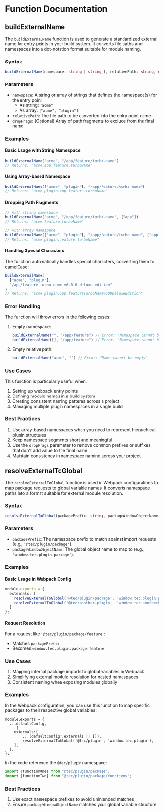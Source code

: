 # Function Documentation

## buildExternalName

The `buildExternalName` function is used to generate a standardized external name for entry points in your build system. It converts file paths and namespaces into a dot-notation format suitable for module naming.

### Syntax

```typescript
buildExternalName(namespace: string | string[], relativePath: string, dropFrags?: string[]): string
```

### Parameters

- `namespace`: A string or array of strings that defines the namespace(s) for the entry point
  - As string: `"acme"`
  - As array: `["acme", "plugin"]`
- `relativePath`: The file path to be converted into the entry point name
- `dropFrags`: (Optional) Array of path fragments to exclude from the final name

### Examples

#### Basic Usage with String Namespace

```typescript
buildExternalName("acme", "/app/feature/turbo-name")
// Returns: "acme.app.feature.turboName"
```

#### Using Array-based Namespace

```typescript
buildExternalName(["acme", "plugin"], "/app/feature/turbo-name")
// Returns: "acme.plugin.app.feature.turboName"
```

#### Dropping Path Fragments

```typescript
// With string namespace
buildExternalName("acme", "/app/feature/turbo-name", ["app"])
// Returns: "acme.feature.turboName"

// With array namespace
buildExternalName(["acme", "plugin"], "/app/feature/turbo-name", ["app"])
// Returns: "acme.plugin.feature.turboName"
```

#### Handling Special Characters

The function automatically handles special characters, converting them to camelCase:

```typescript
buildExternalName(
  ["acme", "plugin"],
  "/app/feature_turbo_name_v6.0.0-deluxe-edition"
)
// Returns: "acme.plugin.app.featureTurboNameV600DeluxeEdition"
```

### Error Handling

The function will throw errors in the following cases:

1. Empty namespace:
   ```typescript
   buildExternalName("", "/app/feature") // Error: "Namespace cannot be empty"
   buildExternalName([], "/app/feature") // Error: "Namespace cannot be empty"
   ```

2. Empty relative path:
   ```typescript
   buildExternalName("acme", "") // Error: "Name cannot be empty"
   ```

### Use Cases

This function is particularly useful when:

1. Setting up webpack entry points
2. Defining module names in a build system
3. Creating consistent naming patterns across a project
4. Managing multiple plugin namespaces in a single build

### Best Practices

1. Use array-based namespaces when you need to represent hierarchical plugin structures
2. Keep namespace segments short and meaningful
3. Use the `dropFrags` parameter to remove common prefixes or suffixes that don't add value to the final name
4. Maintain consistency in namespace naming across your project 

## resolveExternalToGlobal

The `resolveExternalToGlobal` function is used in Webpack configurations to map package requests to global variable names. It converts namespace paths into a format suitable for external module resolution.

### Syntax

```typescript
resolveExternalToGlobal(packagePrefix: string, packageWindowObjectName: string): (request: string) => string
```

### Parameters

- `packagePrefix`: The namespace prefix to match against import requests (e.g., `'@tec/plugin/package'`).
- `packageWindowObjectName`: The global object name to map to (e.g., `'window.tec.plugin.package'`).

### Examples

#### Basic Usage in Webpack Config

```typescript
module.exports = {
  externals: [
    resolveExternalToGlobal('@tec/plugin/package', 'window.tec.plugin.package'),
    resolveExternalToGlobal('@tec/another-plugin', 'window.tec.anotherPlugin')
  ]
};
```

#### Request Resolution

For a request like `'@tec/plugin/package/feature'`:
- Matches `packagePrefix`
- Becomes `window.tec.plugin.package.feature`

### Use Cases

1. Mapping internal package imports to global variables in Webpack
2. Simplifying external module resolution for nested namespaces
3. Consistent naming when exposing modules globally

### Examples

In the Webpack configuration, you can use this function to map specific packages to their respective global variables:

```
module.exports = {
  ...defaultConfig,
  ...{
    externals:[
        ...(defaultConfig?.externals || []),
        resolveExternalToGlobal('@tec/plugin', 'window.tec.plugin'),
    ],
  },
};
```

In the code reference the `@tec/plugin` namespace:

```js
import {functionOne} from "@tec/plugin/package";
import {functionTwo} from "@tec/plugin/package/functions";
```

### Best Practices

1. Use exact namespace prefixes to avoid unintended matches
2. Ensure `packageWindowObjectName` matches your global variable structure
